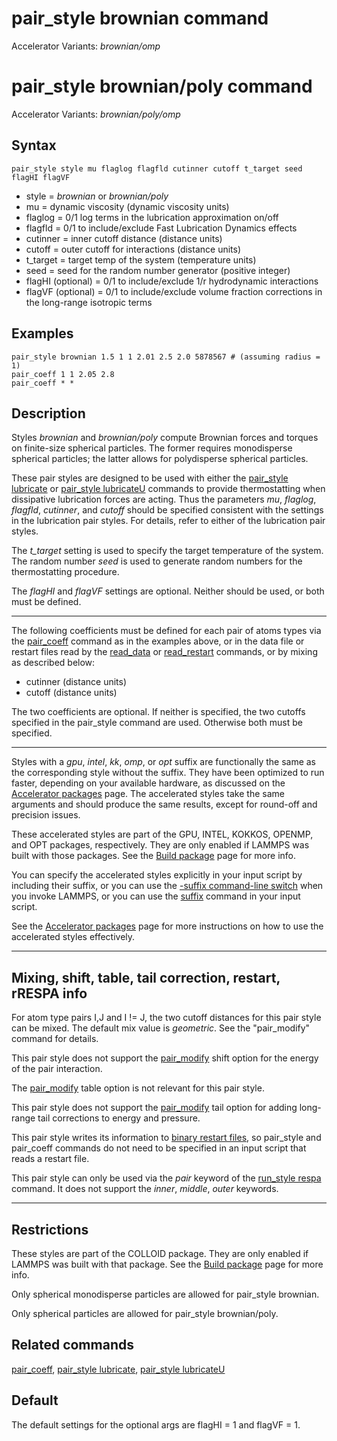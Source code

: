 # pair_style brownian command

Accelerator Variants: *brownian/omp*

# pair_style brownian/poly command

Accelerator Variants: *brownian/poly/omp*

## Syntax

``` LAMMPS
pair_style style mu flaglog flagfld cutinner cutoff t_target seed flagHI flagVF
```

-   style = *brownian* or *brownian/poly*
-   mu = dynamic viscosity (dynamic viscosity units)
-   flaglog = 0/1 log terms in the lubrication approximation on/off
-   flagfld = 0/1 to include/exclude Fast Lubrication Dynamics effects
-   cutinner = inner cutoff distance (distance units)
-   cutoff = outer cutoff for interactions (distance units)
-   t_target = target temp of the system (temperature units)
-   seed = seed for the random number generator (positive integer)
-   flagHI (optional) = 0/1 to include/exclude 1/r hydrodynamic
    interactions
-   flagVF (optional) = 0/1 to include/exclude volume fraction
    corrections in the long-range isotropic terms

## Examples

``` LAMMPS
pair_style brownian 1.5 1 1 2.01 2.5 2.0 5878567 # (assuming radius = 1)
pair_coeff 1 1 2.05 2.8
pair_coeff * *
```

## Description

Styles *brownian* and *brownian/poly* compute Brownian forces and
torques on finite-size spherical particles. The former requires
monodisperse spherical particles; the latter allows for polydisperse
spherical particles.

These pair styles are designed to be used with either the [pair_style
lubricate](pair_lubricate) or [pair_style lubricateU](pair_lubricateU)
commands to provide thermostatting when dissipative lubrication forces
are acting. Thus the parameters *mu*, *flaglog*, *flagfld*, *cutinner*,
and *cutoff* should be specified consistent with the settings in the
lubrication pair styles. For details, refer to either of the lubrication
pair styles.

The *t_target* setting is used to specify the target temperature of the
system. The random number *seed* is used to generate random numbers for
the thermostatting procedure.

The *flagHI* and *flagVF* settings are optional. Neither should be used,
or both must be defined.

------------------------------------------------------------------------

The following coefficients must be defined for each pair of atoms types
via the [pair_coeff](pair_coeff) command as in the examples above, or in
the data file or restart files read by the [read_data](read_data) or
[read_restart](read_restart) commands, or by mixing as described below:

-   cutinner (distance units)
-   cutoff (distance units)

The two coefficients are optional. If neither is specified, the two
cutoffs specified in the pair_style command are used. Otherwise both
must be specified.

------------------------------------------------------------------------

Styles with a *gpu*, *intel*, *kk*, *omp*, or *opt* suffix are
functionally the same as the corresponding style without the suffix.
They have been optimized to run faster, depending on your available
hardware, as discussed on the [Accelerator packages](Speed_packages)
page. The accelerated styles take the same arguments and should produce
the same results, except for round-off and precision issues.

These accelerated styles are part of the GPU, INTEL, KOKKOS, OPENMP, and
OPT packages, respectively. They are only enabled if LAMMPS was built
with those packages. See the [Build package](Build_package) page for
more info.

You can specify the accelerated styles explicitly in your input script
by including their suffix, or you can use the [-suffix command-line
switch](Run_options) when you invoke LAMMPS, or you can use the
[suffix](suffix) command in your input script.

See the [Accelerator packages](Speed_packages) page for more
instructions on how to use the accelerated styles effectively.

------------------------------------------------------------------------

## Mixing, shift, table, tail correction, restart, rRESPA info

For atom type pairs I,J and I != J, the two cutoff distances for this
pair style can be mixed. The default mix value is *geometric*. See the
\"pair_modify\" command for details.

This pair style does not support the [pair_modify](pair_modify) shift
option for the energy of the pair interaction.

The [pair_modify](pair_modify) table option is not relevant for this
pair style.

This pair style does not support the [pair_modify](pair_modify) tail
option for adding long-range tail corrections to energy and pressure.

This pair style writes its information to [binary restart
files](restart), so pair_style and pair_coeff commands do not need to be
specified in an input script that reads a restart file.

This pair style can only be used via the *pair* keyword of the
[run_style respa](run_style) command. It does not support the *inner*,
*middle*, *outer* keywords.

------------------------------------------------------------------------

## Restrictions

These styles are part of the COLLOID package. They are only enabled if
LAMMPS was built with that package. See the [Build
package](Build_package) page for more info.

Only spherical monodisperse particles are allowed for pair_style
brownian.

Only spherical particles are allowed for pair_style brownian/poly.

## Related commands

[pair_coeff](pair_coeff), [pair_style lubricate](pair_lubricate),
[pair_style lubricateU](pair_lubricateU)

## Default

The default settings for the optional args are flagHI = 1 and flagVF =
1.

